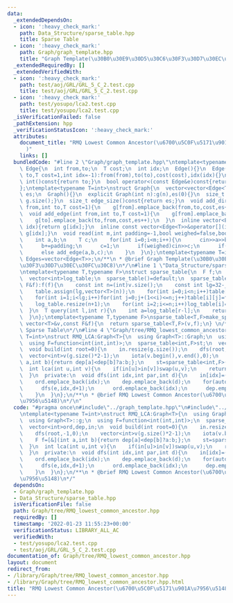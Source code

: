 ```yaml
---
data:
  _extendedDependsOn:
  - icon: ':heavy_check_mark:'
    path: Data_Structure/sparse_table.hpp
    title: Sparse Table
  - icon: ':heavy_check_mark:'
    path: Graph/graph_template.hpp
    title: "Graph Template(\u30B0\u30E9\u30D5\u30C6\u30F3\u30D7\u30EC\u30FC\u30C8)"
  _extendedRequiredBy: []
  _extendedVerifiedWith:
  - icon: ':heavy_check_mark:'
    path: test/aoj/GRL/GRL_5_C_2.test.cpp
    title: test/aoj/GRL/GRL_5_C_2.test.cpp
  - icon: ':heavy_check_mark:'
    path: test/yosupo/lca2.test.cpp
    title: test/yosupo/lca2.test.cpp
  _isVerificationFailed: false
  _pathExtension: hpp
  _verificationStatusIcon: ':heavy_check_mark:'
  attributes:
    document_title: "RMQ Lowest Common Ancestor(\u6700\u5C0F\u5171\u901A\u7956\u5148\
      )"
    links: []
  bundledCode: "#line 2 \"Graph/graph_template.hpp\"\ntemplate<typename T=int>\nstruct\
    \ Edge{\n  int from,to;\n  T cost;\n  int idx;\n  Edge(){}\n  Edge(int from,int\
    \ to,T cost=1,int idx=-1):from(from),to(to),cost(cost),idx(idx){}\n  operator\
    \ int()const{return to;}\n  bool operator<(const Edge&e)const{return cost<e.cost;}\n\
    };\ntemplate<typename T=int>\nstruct Graph{\n  vector<vector<Edge<T>>>g;\n  int\
    \ es;\n  Graph(){}\n  explicit Graph(int n):g(n),es(0){}\n  size_t size()const{return\
    \ g.size();}\n  size_t edge_size()const{return es;}\n  void add_directed_edge(int\
    \ from,int to,T cost=1){\n    g[from].emplace_back(from,to,cost,es++);\n  }\n\
    \  void add_edge(int from,int to,T cost=1){\n    g[from].emplace_back(from,to,cost,es);\n\
    \    g[to].emplace_back(to,from,cost,es++);\n  }\n  inline vector<Edge<T>>&operator[](int\
    \ idx){return g[idx];}\n  inline const vector<Edge<T>>&operator[](int idx)const{return\
    \ g[idx];}\n  void read(int m,int padding=-1,bool weighed=false,bool direct=false){\n\
    \    int a,b;\n    T c;\n    for(int i=0;i<m;i++){\n      cin>>a>>b;\n      a+=padding;\n\
    \      b+=padding;\n      c=1;\n      if(weighed)cin>>c;\n      if(direct)add_directed_edge(a,b,c);\n\
    \      else add_edge(a,b,c);\n    }\n  }\n};\ntemplate<typename T=int>\nusing\
    \ Edges=vector<Edge<T>>;\n/**\n * @brief Graph Template(\u30B0\u30E9\u30D5\u30C6\
    \u30F3\u30D7\u30EC\u30FC\u30C8)\n*/\n#line 1 \"Data_Structure/sparse_table.hpp\"\
    \ntemplate<typename T,typename F>\nstruct sparse_table{\n  F f;\n  vector<vector<T>>table;\n\
    \  vector<int>log_table;\n  sparse_table()=default;\n  sparse_table(const vector<T>&v,const\
    \ F&f):f(f){\n    const int n=(int)v.size();\n    const int lg=32-__builtin_clz(n);\n\
    \    table.assign(lg,vector<T>(n));\n    for(int i=0;i<n;i++)table[0][i]=v[i];\n\
    \    for(int i=1;i<lg;i++)for(int j=0;j+(1<<i)<=n;j++)table[i][j]=f(table[i-1][j],table[i-1][j+(1<<(i-1))]);\n\
    \    log_table.resize(n+1);\n    for(int i=2;i<=n;i++)log_table[i]=1+log_table[i>>1];\n\
    \  }\n  T query(int l,int r){\n    int a=log_table[r-l];\n    return f(table[a][l],table[a][r-(1<<a)]);\n\
    \  }\n};\ntemplate<typename T,typename F>\nsparse_table<T,F>make_sparse_table(const\
    \ vector<T>&v,const F&f){\n  return sparse_table<T,F>(v,f);\n} \n/**\n * @brief\
    \ Sparse Table\n*/\n#line 4 \"Graph/tree/RMQ_lowest_common_ancestor.hpp\"\ntemplate<typename\
    \ T=int>\nstruct RMQ_LCA:Graph<T>{\n  using Graph<T>::Graph;\n  using Graph<T>::g;\n\
    \  using F=function<int(int,int)>;\n  sparse_table<int,F>st;\n  vector<int>ord,dep,in;\n\
    \  void build(int root=0){\n    in.resize(g.size());\n    dfs(root,-1,0);\n  \
    \  vector<int>v(g.size()*2-1);\n    iota(v.begin(),v.end(),0);\n    F f=[&](int\
    \ a,int b){return dep[a]<dep[b]?a:b;};\n    st=sparse_table<int,F>(v,f);\n  }\n\
    \  int lca(int u,int v){\n    if(in[u]>in[v])swap(u,v);\n    return u==v?u:ord[st.query(in[u],in[v])];\n\
    \  }\n  private:\n  void dfs(int idx,int par,int d){\n    in[idx]=(int)ord.size();\n\
    \    ord.emplace_back(idx);\n    dep.emplace_back(d);\n    for(auto &e:g[idx])if(e!=par){\n\
    \      dfs(e,idx,d+1);\n      ord.emplace_back(idx);\n      dep.emplace_back(d);\n\
    \    }\n  }\n};\n/**\n * @brief RMQ Lowest Common Ancestor(\u6700\u5C0F\u5171\u901A\
    \u7956\u5148)\n*/\n"
  code: "#pragma once\n#include\"../graph_template.hpp\"\n#include\"../../Data_Structure/sparse_table.hpp\"\
    \ntemplate<typename T=int>\nstruct RMQ_LCA:Graph<T>{\n  using Graph<T>::Graph;\n\
    \  using Graph<T>::g;\n  using F=function<int(int,int)>;\n  sparse_table<int,F>st;\n\
    \  vector<int>ord,dep,in;\n  void build(int root=0){\n    in.resize(g.size());\n\
    \    dfs(root,-1,0);\n    vector<int>v(g.size()*2-1);\n    iota(v.begin(),v.end(),0);\n\
    \    F f=[&](int a,int b){return dep[a]<dep[b]?a:b;};\n    st=sparse_table<int,F>(v,f);\n\
    \  }\n  int lca(int u,int v){\n    if(in[u]>in[v])swap(u,v);\n    return u==v?u:ord[st.query(in[u],in[v])];\n\
    \  }\n  private:\n  void dfs(int idx,int par,int d){\n    in[idx]=(int)ord.size();\n\
    \    ord.emplace_back(idx);\n    dep.emplace_back(d);\n    for(auto &e:g[idx])if(e!=par){\n\
    \      dfs(e,idx,d+1);\n      ord.emplace_back(idx);\n      dep.emplace_back(d);\n\
    \    }\n  }\n};\n/**\n * @brief RMQ Lowest Common Ancestor(\u6700\u5C0F\u5171\u901A\
    \u7956\u5148)\n*/"
  dependsOn:
  - Graph/graph_template.hpp
  - Data_Structure/sparse_table.hpp
  isVerificationFile: false
  path: Graph/tree/RMQ_lowest_common_ancestor.hpp
  requiredBy: []
  timestamp: '2022-01-23 11:55:23+00:00'
  verificationStatus: LIBRARY_ALL_AC
  verifiedWith:
  - test/yosupo/lca2.test.cpp
  - test/aoj/GRL/GRL_5_C_2.test.cpp
documentation_of: Graph/tree/RMQ_lowest_common_ancestor.hpp
layout: document
redirect_from:
- /library/Graph/tree/RMQ_lowest_common_ancestor.hpp
- /library/Graph/tree/RMQ_lowest_common_ancestor.hpp.html
title: "RMQ Lowest Common Ancestor(\u6700\u5C0F\u5171\u901A\u7956\u5148)"
---
```

